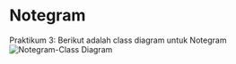 # Notegram
Praktikum 3:
Berikut adalah class diagram untuk Notegram
![Notegram-Class Diagram](https://user-images.githubusercontent.com/79208746/115759041-0060d780-a3ca-11eb-86f3-3ba58b6a7795.png)
